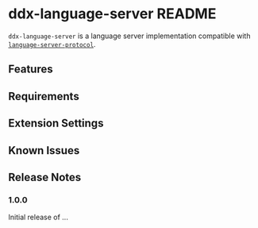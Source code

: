 # ddx-language-server README

`ddx-language-server` is a language server implementation compatible with [`language-server-protocol`](https://github.com/Microsoft/language-server-protocol).

## Features

## Requirements

## Extension Settings

## Known Issues

## Release Notes

### 1.0.0

Initial release of ...
